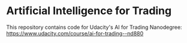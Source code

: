 # Artificial Intelligence for Trading
This repository contains code for Udacity's AI for Trading Nanodegree: https://www.udacity.com/course/ai-for-trading--nd880
